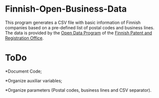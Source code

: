# Finnish-Open-Business-Data
This program generates a CSV file with basic information of Finnish companies based on a pre-defined list of postal codes and business lines. The data is provided by the [Open Data Program](http://avoindata.prh.fi/index_en.html) of the [Finnish Patent and Registration Office](https://www.prh.fi/en/index.html).

# ToDo
*Document Code;

*Organize auxiliar variables;

*Organize parameters (Postal codes, business lines and CSV separator).
